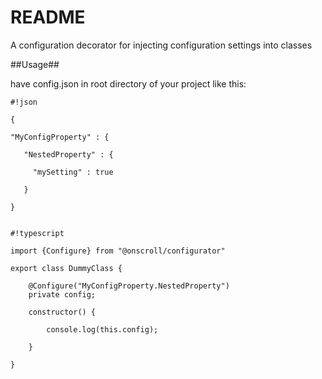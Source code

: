 # README #

A configuration decorator for injecting configuration settings into classes

##Usage##

have config.json in root directory of your project like this:


```
#!json

{

"MyConfigProperty" : {

   "NestedProperty" : { 

     "mySetting" : true

   }

}


```



```
#!typescript

import {Configure} from "@onscroll/configurator"

export class DummyClass {

    @Configure("MyConfigProperty.NestedProperty")
    private config;

    constructor() {

        console.log(this.config);

    }

}


```